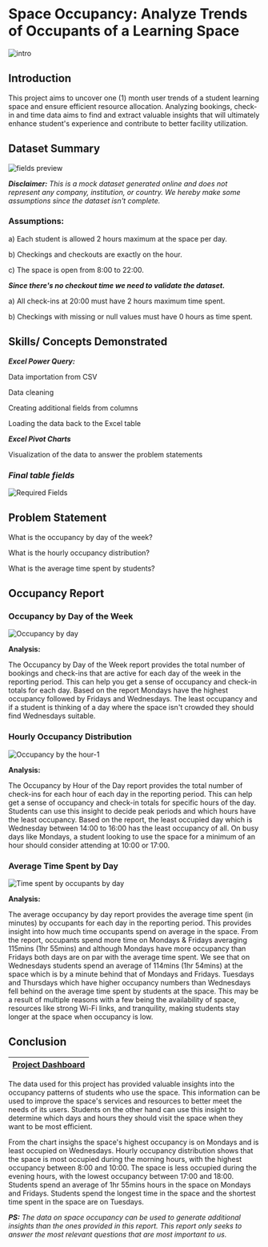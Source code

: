 # Space Occupancy: Analyze Trends of Occupants of a Learning Space
![intro](https://github.com/daylightdts/Study-Space-Occupancy-Report/assets/134946052/da9c1788-ea4f-478d-a8b9-f31ecea5051d)

## Introduction

This project aims to uncover one (1) month user trends of a student learning space and ensure efficient resource allocation. Analyzing bookings, check-in and time data aims to find and extract valuable insights that will ultimately enhance student's experience and contribute to better facility utilization.



## Dataset Summary
![fields preview](https://github.com/daylightdts/Study-Space-Occupancy-Report/assets/134946052/57b27145-547a-4bb9-8c91-816b50a96aa6)

***Disclaimer:*** *This is a mock dataset generated online and does not represent any company, institution, or country.
We hereby make some assumptions since the dataset isn't complete.*


### Assumptions:

a) Each student is allowed 2 hours maximum at the space per day.

b) Checkings and checkouts are exactly on the hour.

c) The space is open from 8:00 to 22:00.



***Since there's no checkout time we need to validate the dataset.***

a) All check-ins at 20:00 must have 2 hours maximum time spent.

b) Checkings with missing or null values must have 0 hours as time spent.




## Skills/ Concepts Demonstrated

***Excel Power Query:***

Data importation from CSV

Data cleaning

Creating additional fields from columns

Loading the data back to the Excel table


***Excel Pivot Charts***

Visualization of the data to answer the problem statements



### ***Final table fields***
![Required Fields](https://github.com/daylightdts/Study-Space-Occupancy-Report/assets/134946052/80a048a9-ebbe-4e8a-9db6-fbb454133f8a)



## Problem Statement

What is the occupancy by day of the week?

What is the hourly occupancy distribution?

What is the average time spent by students?

## Occupancy Report
### Occupancy by Day of the Week
![Occupancy by day](https://github.com/daylightdts/Study-Space-Occupancy-Report/assets/134946052/c95e3a91-d6fa-40e8-8139-9bebb234c295)

**Analysis:**

The Occupancy by Day of the Week report provides the total number of bookings and check-ins that are active for each day of the week in the reporting period. This can help you get a sense of occupancy and check-in totals for each day.
Based on the report Mondays have the highest occupancy followed by Fridays and Wednesdays. The least occupancy and if a student is thinking of a day where the space isn't crowded they should find Wednesdays suitable.

### Hourly Occupancy Distribution
![Occupancy by the hour-1](https://github.com/daylightdts/Study-Space-Occupancy-Report/assets/134946052/d4e65e8d-0a4d-489d-ba90-3d3907e23fb6)

**Analysis:**

The Occupancy by Hour of the Day report provides the total number of check-ins for each hour of each day in the reporting period. This can help get a sense of occupancy and check-in totals for specific hours of the day. Students can use this insight to decide peak periods and which hours have the least occupancy. Based on the report, the least occupied day which is Wednesday between 14:00 to 16:00 has the least occupancy of all. On busy days like Mondays, a student looking to use the space for a minimum of an hour should consider attending at 10:00 or 17:00.


### Average Time Spent by Day
![Time spent by occupants by day](https://github.com/daylightdts/Study-Space-Occupancy-Report/assets/134946052/f40bb27b-9825-46b6-9455-afc0e696e80a)

**Analysis:**

The average occupancy by day report provides the average time spent (in minutes) by occupants for each day in the reporting period. 
This provides insight into how much time occupants spend on average in the space.
From the report, occupants spend more time on Mondays & Fridays averaging 115mins (1hr 55mins) and although Mondays have more occupancy than Fridays both days are on par with the average time spent.
We see that on Wednesdays students spend an average of 114mins (1hr 54mins) at the space which is by a minute behind that of Mondays and Fridays. Tuesdays and Thursdays which have higher occupancy numbers than Wednesdays fell behind on the average time spent by students at the space. This may be a result of multiple reasons with a few being the availability of space, resources like strong Wi-Fi links, and tranquility, making students stay longer at the space when occupancy is low.


## Conclusion

|[Project Dashboard](https://1drv.ms/x/c/5e368c7ea7ce8981/EfQfYjsCHolDjVyml5OuVN4Bxw-zn1g49lTOmWLxE2Stzw?e=cfL0vq)|
|-----------------------------------------------|




The data used for this project has provided valuable insights into the occupancy patterns of students who use the space. This information can be used to improve the space's services and resources to better meet the needs of its users. Students on the other hand can use this insight to determine which days and hours they should visit the space when they want to be most efficient.

From the chart insighs the space's highest occupancy is on Mondays and is least occupied on Wednesdays.
Hourly occupancy distribution shows that the space is most occupied during the morning hours, with the highest occupancy between 8:00 and 10:00. The space is less occupied during the evening hours, with the lowest occupancy between 17:00 and 18:00.
Students spend an average of 1hr 55mins hours in the space on Mondays and Fridays. Students spend the longest time in the space and the shortest time spent in the space are on Tuesdays.



***PS:*** *The data on space occupancy can be used to generate additional insights than the ones provided in this report. This report only seeks to answer the most relevant questions that are most important to us.*



